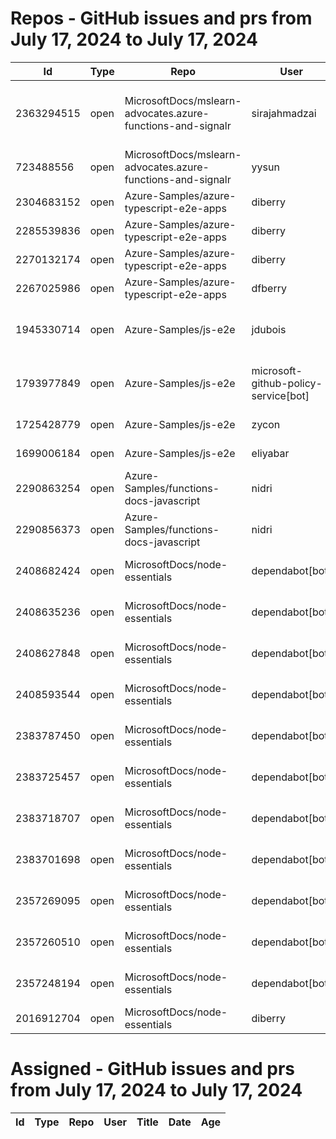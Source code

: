 # Repos - GitHub issues and prs from July 17, 2024 to July 17, 2024
|Id|Type|Repo|User|Title|Date|Age|
|--|--|--|--|--|--|--|
|2363294515|open|MicrosoftDocs/mslearn-advocates.azure-functions-and-signalr|sirajahmadzai| [ Enable real-time updates in a web application using Azure Functions and SignalR Service Exercise Deployment Fails](https://api.github.com/repos/MicrosoftDocs/mslearn-advocates.azure-functions-and-signalr/issues/90)|2024-06-20T00:34:49Z|27|
|723488556|open|MicrosoftDocs/mslearn-advocates.azure-functions-and-signalr|yysun| [connection.send vs axios](https://api.github.com/repos/MicrosoftDocs/mslearn-advocates.azure-functions-and-signalr/issues/16)|2020-10-16T19:42:14Z|1370|
|2304683152|open|Azure-Samples/azure-typescript-e2e-apps|diberry| [README updates](https://api.github.com/repos/Azure-Samples/azure-typescript-e2e-apps/issues/66)|2024-05-19T16:20:09Z|59|
|2285539836|open|Azure-Samples/azure-typescript-e2e-apps|diberry| [Azure SQL quickstarts](https://api.github.com/repos/Azure-Samples/azure-typescript-e2e-apps/issues/64)|2024-05-08T12:58:54Z|70|
|2270132174|open|Azure-Samples/azure-typescript-e2e-apps|diberry| [Assistant function call](https://api.github.com/repos/Azure-Samples/azure-typescript-e2e-apps/issues/63)|2024-04-29T22:58:49Z|79|
|2267025986|open|Azure-Samples/azure-typescript-e2e-apps|dfberry| [Convert eslintignore to eslint "ignores" property](https://api.github.com/repos/Azure-Samples/azure-typescript-e2e-apps/issues/62)|2024-04-27T13:52:38Z|81|
|1945330714|open|Azure-Samples/js-e2e|jdubois| [This repo doesn't meet the "durable ownership minimums" for Microsoft compliance](https://api.github.com/repos/Azure-Samples/js-e2e/issues/55)|2023-10-16T14:19:48Z|275|
|1793977849|open|Azure-Samples/js-e2e|microsoft-github-policy-service[bot]| [FabricBot: Onboarding to GitOps.ResourceManagement because of FabricBot decommissioning](https://api.github.com/repos/Azure-Samples/js-e2e/issues/54)|2023-07-07T18:01:49Z|376|
|1725428779|open|Azure-Samples/js-e2e|zycon| [Method changed to beginStart](https://api.github.com/repos/Azure-Samples/js-e2e/issues/53)|2023-05-25T09:20:31Z|419|
|1699006184|open|Azure-Samples/js-e2e|eliyabar| [Update create-vm.js](https://api.github.com/repos/Azure-Samples/js-e2e/issues/52)|2023-05-07T10:47:32Z|437|
|2290863254|open|Azure-Samples/functions-docs-javascript|nidri| [Update README.md to update references to http triggers](https://api.github.com/repos/Azure-Samples/functions-docs-javascript/issues/9)|2024-05-11T11:56:21Z|67|
|2290856373|open|Azure-Samples/functions-docs-javascript|nidri| [Update httpTriggerRoute.js to use 'context' instead of 'console' for …](https://api.github.com/repos/Azure-Samples/functions-docs-javascript/issues/8)|2024-05-11T11:47:20Z|67|
|2408682424|open|MicrosoftDocs/node-essentials|dependabot[bot]| [chore(deps-dev): bump eslint from 8.57.0 to 9.7.0 in /nodejs-intro](https://api.github.com/repos/MicrosoftDocs/node-essentials/issues/134)|2024-07-15T12:57:55Z|2|
|2408635236|open|MicrosoftDocs/node-essentials|dependabot[bot]| [chore(deps-dev): bump eslint from 8.57.0 to 9.7.0 in /nodejs-http](https://api.github.com/repos/MicrosoftDocs/node-essentials/issues/133)|2024-07-15T12:34:36Z|2|
|2408627848|open|MicrosoftDocs/node-essentials|dependabot[bot]| [chore(deps-dev): bump eslint from 8.57.0 to 9.7.0 in /nodejs-files](https://api.github.com/repos/MicrosoftDocs/node-essentials/issues/132)|2024-07-15T12:31:26Z|2|
|2408593544|open|MicrosoftDocs/node-essentials|dependabot[bot]| [chore(deps-dev): bump eslint from 9.5.0 to 9.7.0 in /nodejs-debug](https://api.github.com/repos/MicrosoftDocs/node-essentials/issues/131)|2024-07-15T12:16:27Z|2|
|2383787450|open|MicrosoftDocs/node-essentials|dependabot[bot]| [chore(deps-dev): bump eslint from 8.57.0 to 9.6.0 in /nodejs-files](https://api.github.com/repos/MicrosoftDocs/node-essentials/issues/129)|2024-07-01T12:57:31Z|16|
|2383725457|open|MicrosoftDocs/node-essentials|dependabot[bot]| [chore(deps-dev): bump eslint from 9.4.0 to 9.6.0 in /nodejs-debug](https://api.github.com/repos/MicrosoftDocs/node-essentials/issues/128)|2024-07-01T12:30:56Z|16|
|2383718707|open|MicrosoftDocs/node-essentials|dependabot[bot]| [chore(deps-dev): bump eslint from 8.57.0 to 9.6.0 in /nodejs-intro](https://api.github.com/repos/MicrosoftDocs/node-essentials/issues/127)|2024-07-01T12:27:51Z|16|
|2383701698|open|MicrosoftDocs/node-essentials|dependabot[bot]| [chore(deps-dev): bump eslint from 8.57.0 to 9.6.0 in /nodejs-http](https://api.github.com/repos/MicrosoftDocs/node-essentials/issues/126)|2024-07-01T12:20:01Z|16|
|2357269095|open|MicrosoftDocs/node-essentials|dependabot[bot]| [chore(deps-dev): bump eslint from 8.57.0 to 9.5.0 in /nodejs-http](https://api.github.com/repos/MicrosoftDocs/node-essentials/issues/125)|2024-06-17T12:49:26Z|30|
|2357260510|open|MicrosoftDocs/node-essentials|dependabot[bot]| [chore(deps-dev): bump eslint from 8.57.0 to 9.5.0 in /nodejs-intro](https://api.github.com/repos/MicrosoftDocs/node-essentials/issues/124)|2024-06-17T12:45:09Z|30|
|2357248194|open|MicrosoftDocs/node-essentials|dependabot[bot]| [chore(deps-dev): bump eslint from 8.57.0 to 9.5.0 in /nodejs-files](https://api.github.com/repos/MicrosoftDocs/node-essentials/issues/123)|2024-06-17T12:39:05Z|30|
|2016912704|open|MicrosoftDocs/node-essentials|diberry| [Best practice for updates](https://api.github.com/repos/MicrosoftDocs/node-essentials/issues/47)|2023-11-29T15:58:58Z|231|
# Assigned - GitHub issues and prs from July 17, 2024 to July 17, 2024
|Id|Type|Repo|User|Title|Date|Age|
|--|--|--|--|--|--|--|

